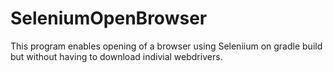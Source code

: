 # SeleniumOpenBrowser
This program enables opening of a browser using Seleniium on gradle build but without having to download indivial webdrivers. 
